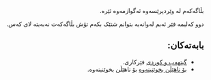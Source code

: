 <div dir="rtl">
بڵاگەکەم لە وێردپرێسەوە ئەگوازمەوە ئێرە.

دوو کەلیمە فێر ئەبم لەوانەیە بتوانم شتێک بکەم تۆش بڵاگەکەت نەبەیتە لای کەس.

بابەتەکان:
- 
* [گیتهەب و کوردی](https://layik.github.io/blogku/گیتهەب) فێرکاری.
* [بۆ ناهێڵن بخوێنینەوە](https://layik.github.io/blogku/بۆ%20ناهێڵن%20بخوێنینەوە) بۆ ناهێڵن بخوێنینەوە.
</div>
